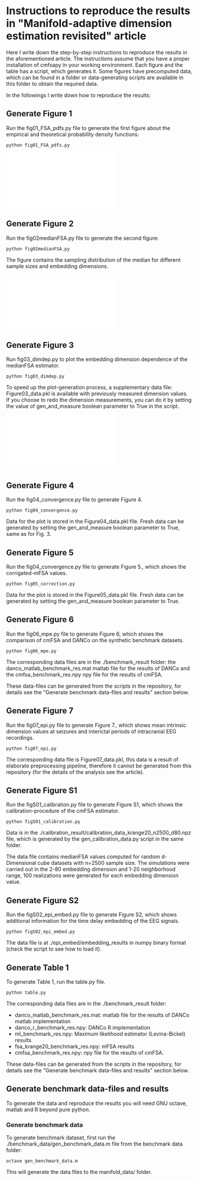 # Instructions to reproduce the results in "Manifold-adaptive dimension estimation revisited" article

Here I write down the step-by-step instructions to reproduce the results in the aforementioned article.
The instructions assume that you have a proper installation of cmfsapy in your working environment.
Each figure and the table has a script, which generates it.
Some figures have precomputed data, which can be found in a folder or data-generating scripts are available 
in this folder to obtain the required data.

In the followings I write down how to reproduce the results:

## Generate Figure 1
Run the  fig01_FSA_pdfs.py file to generate the first figure about the
empirical and theoretical probability density functions:
```
python fig01_FSA_pdfs.py
```

<embed src="./Figure1.pdf" type="application/pdf">

## Generate Figure 2
Run the fig02medianFSA.py file to generate the second figure:

```
python fig02medianFSA.py
```
The figure contains the sampling distribution of the median for different sample sizes and embedding dimensions.

<embed src="./Figure2.pdf" type="application/pdf">


## Generate Figure 3
Run fig03_dimdep.py to plot the embedding dimension dependence of the medianFSA estimator.
```
python fig03_dimdep.py
```
To speed up the plot-generation process, a supplementary data file: Figure03_data.pkl is available 
with previously measured dimension values.
If you choose to redo the dimension measurements, you can do it by setting the value of gen_and_measure 
boolean parameter to True in the script.

<embed src="./Figure3.pdf" type="application/pdf">

## Generate Figure 4
Run the fig04_convergence.py file to generate Figure 4. 
```
python fig04_convergence.py
```
Data for the plot is stored in the Figure04_data.pkl file.
Fresh data can be generated by setting the gen_and_measure boolean parameter to True,
same as for Fig. 3.

## Generate Figure 5

Run the fig04_convergence.py file to generate Figure 5., which shows the corrigated-mFSA values.
```
python fig05_correction.py
```
Data for the plot is stored in the Figure05_data.pkl file.
Fresh data can be generated by setting the gen_and_measure boolean parameter to True.

## Generate Figure 6
Run the fig06_mpe.py file to generate Figure 6, which shows the comparison of cmFSA and DANCo
on the synthetic benchmark datasets.
```
python fig06_mpe.py
```
The corresponding data files are in the ./benchmark_result folder:
the danco_matlab_benchmark_res.mat matlab file for the results of DANCo
and the cmfsa_benchmark_res.npy npy file for the results of cmFSA.

These data-files can be generated from the scripts in the repository,
for details see the "Generate benchmark data-files and results" section below.

## Generate Figure 7
Run the fig07_epi.py file to generate Figure 7., which shows mean intrinsic dimension values 
at seizures and interictal periods of intracranial EEG recordings.
```
python fig07_epi.py
```
The corresponding data file is Figure07_data.pkl,
this data is a result of elaborate preprocessing pipeline,
therefore it cannot be generated from this repository
(for the details of the analysis see the article).

## Generate Figure S1
Run the figS01_calibration.py file to generate Figure S1, which shows the calibration-procedure
of the cmFSA estimator.
```
python figS01_calibration.py
```
Data is in the ./calibration_result/calibration_data_krange20_n2500_d80.npz file,
which is generated by the gen_calibration_data.py script in the same folder.

The data file contains medianFSA values computed for random d-Dimensional cube datasets
with n=2500 sample size. The simulations were carried out in the 2-80 embedding dimension 
and 1-20 neighborhood range, 100 realizations were generated for each embedding dimension value.

## Generate Figure S2
Run the figS02_epi_embed.py file to generate Figure S2, which shows additional information for the 
time delay embedding of the EEG signals.
```
python figS02_epi_embed.py
```
The data file is at ./epi_embed/embedding_results in numpy binary format
(check the script to see how to load it).

## Generate Table 1
To generate Table 1, run the table.py file.
```
python table.py
```
The corresponding data files are in the ./benchmark_result folder:
- danco_matlab_benchmark_res.mat: matlab file for the results of DANCo matlab implementation
- danco_r_benchmark_res.npy: DANCo R implementation
- ml_benchmark_res.npy: Maximum likelihood estimator (Levina-Bickel) results
- fsa_krange20_benchmark_res.npy: mFSA results
- cmfsa_benchmark_res.npy: npy file for the results of cmFSA.

These data-files can be generated from the scripts in the repository,
for details see the "Generate benchmark data-files and results" section below.

## Generate benchmark data-files and results
To generate the data and reproduce the results
you will need GNU octave, matlab and R beyond pure python. 

### Generate benchmark data
To generate benchmark dataset, first run the ./benchmark_data/gen_benchmark_data.m file 
from the benchmark data folder:
```
octave gen_benchmark_data.m
```
This will generate the data files to the manifold_data/ folder.